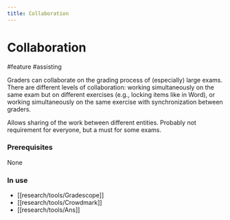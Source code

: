 ```yaml
---
title: Collaboration
---
```


# Collaboration

#feature #assisting

Graders can collaborate on the grading process of (especially) large exams. There are different levels of collaboration: working simultaneously on the same exam but on different exercises (e.g., locking items like in Word), or working simultaneously on the same exercise with synchronization between graders.

Allows sharing of the work between different entities. Probably not requirement for everyone, but a must for some exams.

### Prerequisites

None

### In use

- [[research/tools/Gradescope]]
- [[research/tools/Crowdmark]]
- [[research/tools/Ans]]
